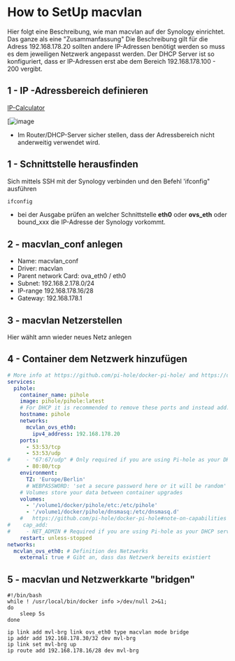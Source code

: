 # How to SetUp macvlan
Hier folgt eine Beschreibung, wie man macvlan auf der Synology einrichtet. Das ganze als eine "Zusammanfassung" Die Beschreibung gilt für die Adress 192.168.178.20 sollten andere IP-Adressen benötigt werden so muss es dem jeweiligen Netzwerk angepasst werden.
Der DHCP Server ist so konfiguriert, dass er IP-Adressen erst abe dem Bereich 192.168.178.100 - 200 vergibt.

## 1 - IP -Adressbereich definieren

[IP-Calculator](https://jodies.de/ipcalc?host=192.168.178.16&mask1=28&mask2=)

[![image](https://github.com/user-attachments/assets/04a68ff9-8037-49ba-8b6b-83df5a5a8094)


- Im Router/DHCP-Server sicher stellen, dass der Adressbereich nicht anderweitig verwendet wird. 
## 1 - Schnittstelle herausfinden

Sich mittels SSH mit der Synology verbinden und den Befehl 'ifconfig" ausführen
```bash
ifconfig
```
- bei der Ausgabe prüfen an  welcher Schnittstelle **eth0** oder **ovs_eth** oder bound_xxx die IP-Adresse der Synology vorkommt.
## 2 - macvlan_conf anlegen

- Name: macvlan_conf
- Driver: macvlan
- Parent network Card: ova_eth0 / eth0
- Subnet: 192.168.2.178.0/24
- IP-range 192.168.178.16/28
- Gateway: 192.168.178.1

## 3 - macvlan Netzerstellen

Hier wählt amn wieder neues Netz anlegen 
## 4 -  Container dem Netzwerk hinzufügen

```yaml
# More info at https://github.com/pi-hole/docker-pi-hole/ and https://docs.pi-hole.net/
services:
  pihole:
    container_name: pihole
    image: pihole/pihole:latest
    # For DHCP it is recommended to remove these ports and instead add: network_mode: "host"
    hostname: pihole
    networks:
      mcvlan_ovs_eth0:
        ipv4_address: 192.168.178.20
    ports:
      - 53:53/tcp
      - 53:53/udp
#     - "67:67/udp" # Only required if you are using Pi-hole as your DHCP server
      - 80:80/tcp
    environment:
      TZ: 'Europe/Berlin'
      # WEBPASSWORD: 'set a secure password here or it will be random'
    # Volumes store your data between container upgrades
    volumes:
      - '/volume1/docker/pihole/etc:/etc/pihole'
      - '/volume1/docker/pihole/dnsmasq:/etc/dnsmasq.d'
    #   https://github.com/pi-hole/docker-pi-hole#note-on-capabilities
#    cap_add:
#     - NET_ADMIN # Required if you are using Pi-hole as your DHCP server, else not needed
    restart: unless-stopped
networks:
  mcvlan_ovs_eth0: # Definition des Netzwerks
    external: true # Gibt an, dass das Netzwerk bereits existiert
```
## 5 - macvlan und Netzwerkkarte "bridgen"


```shell
#!/bin/bash
while ! /usr/local/bin/docker info >/dev/null 2>&1;
do
	sleep 5s
done

ip link add mvl-brg link ovs_eth0 type macvlan mode bridge
ip addr add 192.168.178.30/32 dev mvl-brg
ip link set mvl-brg up
ip route add 192.168.178.16/28 dev mvl-brg
```
